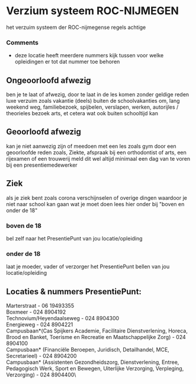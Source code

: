 # Verzium systeem ROC-NIJMEGEN

het verzuim systeem der ROC-nijmegense regels achtige

### Comments

* deze locatie heeft meerdere nummers kijk tussen voor welke opleidingen er tot dat nummer toe behoren

## Ongeoorloofd afwezig

ben je te laat of afwezig, door te laat in de les komen zonder geldige reden
luxe verzuim zoals vakantie (deels) buiten de schoolvakanties om, lang weekend weg, familiebezoek, spijbelen, verslapen, werken, autorijles / theorieles
bezoek arts, et cetera wat ook buiten schooltijd kan

## Geoorloofd afwezig

kan je niet aanwezig zijn of meedoen met een les zoals gym door een geoorloofde reden zoals, Ziekte, afspraak bij een orthodontist of arts, een rijexamen of een trouwerij
meld dit wel altijd minimaal een dag van te voren bij een presentiemedewerker

## Ziek

als je ziek bent zoals corona verschijnselen of overige dingen waardoor je niet naar school kan gaan wat je moet doen lees hier onder bij "boven en onder de 18"

### boven de 18

bel zelf naar het PresentiePunt van jou locatie/opleiding

### onder de 18

laat je moeder, vader of verzorger het PresentiePunt bellen van jou locatie/opleiding

## Locaties & nummers PresentiePunt:

Marterstraat - 06 19493355\
Boxmeer - 024 8904192\
Technovium/Heyendaalseweg - 024 8904300\
Energieweg - 024 8904221\
Campusbaan*(Cas Spijkers Academie, Facilitaire Dienstverlening, Horeca, Brood en Banket, Toerisme en Recreatie en Maatschappelijke Zorg) - 024 8904100\
Campusbaan* (Financiële Beroepen, Juridisch, Detailhandel, MCE, Secretarieel) - 024 8904200\
Campusbaan* (Assistenten Gezondheidszorg, Dienstverlening, Entree, Pedagogisch Werk, Sport en Bewegen, Uiterlijke Verzorging, Verpleging, Verzorging) - 024 8904400\
